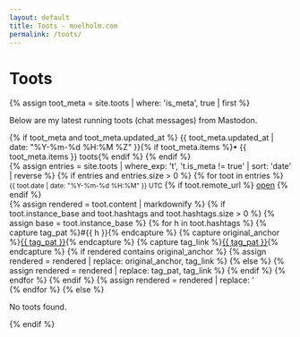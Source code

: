 ```yaml
---
layout: default
title: Toots - moelholm.com
permalink: /toots/
---
```


# Toots

{% assign toot_meta = site.toots | where: 'is_meta', true | first %}

Below are my latest running toots (chat messages) from Mastodon.
<div class="toots-title-row">
	{% if toot_meta and toot_meta.updated_at %}
		<span class="result-badge result-badge--updated" title="This reflects the last successful fetch from Mastodon">
			{{ toot_meta.updated_at | date: "%Y-%m-%d %H:%M %Z" }}{% if toot_meta.items %}<span class="sep">•</span> {{ toot_meta.items }} toots{% endif %}
		</span>
	{% endif %}
</div>

<div class="row toots-list">
	{% assign entries = site.toots | where_exp: 't', 't.is_meta != true' | sort: 'date' | reverse %}
	{% if entries and entries.size > 0 %}
		{% for toot in entries %}
			<div class="col-md-12">
				<div class="blog-item">
											<div class="card">
												<div class="card-body py-1">
													<div class="d-flex justify-content-between align-items-center mb-0">
								<small class="text-muted">{{ toot.date | date: "%Y-%m-%d %H:%M" }} UTC</small>
								{% if toot.remote_url %}
									<a class="btn btn-sm" href="{{ toot.remote_url }}" target="_blank" rel="noopener" title="Open on Mastodon">open</a>
								{% endif %}
							</div>
							  <div class="toot-content mb-0 toot-hashtags">
								{% assign rendered = toot.content | markdownify %}
								{% if toot.instance_base and toot.hashtags and toot.hashtags.size > 0 %}
									{% assign base = toot.instance_base %}
									{% for h in toot.hashtags %}
										{% capture tag_pat %}#{{ h }}{% endcapture %}
										{% capture original_anchor %}<a href="{{ base }}/tags/{{ h }}">{{ tag_pat }}</a>{% endcapture %}
										{% capture tag_link %}<a class="tag" href="{{ base }}/tags/{{ h }}"><nobr>{{ tag_pat }}</nobr></a>{% endcapture %}
										{% if rendered contains original_anchor %}
											{% assign rendered = rendered | replace: original_anchor, tag_link %}
										{% else %}
											{% assign rendered = rendered | replace: tag_pat, tag_link %}
										{% endif %}
									{% endfor %}
								{% endif %}
								{% assign rendered = rendered | replace: '<a ', '<a target="_blank" rel="noopener" ' %}
								{{ rendered }}
							</div>
						</div>
					</div>
				</div>
			</div>
		{% endfor %}
	{% else %}
		<div class="col-md-12"><p>No toots found.</p></div>
	{% endif %}
</div>
